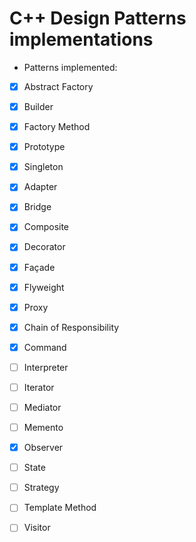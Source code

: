 # C++ Design Patterns implementations

- Patterns implemented:

- [x] Abstract Factory

- [x] Builder

- [x] Factory Method

- [x] Prototype

- [x] Singleton

- [x] Adapter

- [x] Bridge

- [x] Composite

- [x] Decorator

- [x] Façade

- [x] Flyweight

- [x] Proxy

- [x] Chain of Responsibility

- [x] Command

- [ ] Interpreter

- [ ] Iterator

- [ ] Mediator

- [ ] Memento

- [x] Observer

- [ ] State

- [ ] Strategy

- [ ] Template Method

- [ ] Visitor
